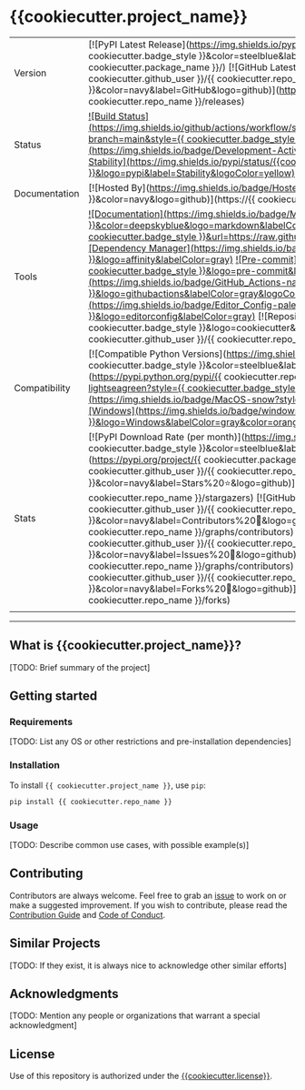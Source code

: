 # {{cookiecutter.project_name}}

| | |
| --- | --- |
| Version | [![PyPI Latest Release](https://img.shields.io/pypi/v/{{ cookiecutter.package_name }}.svg?style={{ cookiecutter.badge_style }}&color=steelblue&label=PyPI&logo=PyPI&logoColor=yellow)](https://pypi.org/project/{{ cookiecutter.package_name }}/) [![GitHub Latest Release](https://img.shields.io/github/v/tag/{{ cookiecutter.github_user }}/{{ cookiecutter.repo_name }}?style={{ cookiecutter.badge_style }}&color=navy&label=GitHub&logo=github)](https://github.com/{{ cookiecutter.github_user }}/{{ cookiecutter.repo_name }}/releases)
| Status | [![Build Status](https://img.shields.io/github/actions/workflow/status/{{cookiecutter.github_user}}/{{cookiecutter.repo_name}}/ci.yml?branch=main&style={{ cookiecutter.badge_style }}&color=cadetblue&label=Tests&logo=pytest)](https://github.com/{{cookiecutter.github_user}}/{{cookiecutter.repo_name}}/actions/workflows/ci.yml?query=branch%3Amain) [![Development Status](https://img.shields.io/badge/Development-Active-seagreen?style={{ cookiecutter.badge_style }}&logo=git)](https://www.repostatus.org/#active) [![Project Stability](https://img.shields.io/pypi/status/{{cookiecutter.package_name}}?style={{ cookiecutter.badge_style }}&logo=pypi&label=Stability&logoColor=yellow)](https://pypi.org/project/{{cookiecutter.repo_name}}/)
| Documentation | [![Hosted By](https://img.shields.io/badge/Hosted_by-Github_Pages-blue?style={{ cookiecutter.badge_style }}&color=navy&logo=github)](https://{{ cookiecutter.github_user }}.github.io/{{ cookiecutter.repo_name }})
| Tools | [![Documentation](https://img.shields.io/badge/MkDocs-magenta?style={{ cookiecutter.badge_style }}&color=deepskyblue&logo=markdown&labelColor=gray)](https://squidfunk.github.io/mkdocs-material/) [![Linter](https://img.shields.io/endpoint?style={{ cookiecutter.badge_style }}&url=https://raw.githubusercontent.com/charliermarsh/Ruff/main/assets/badge/v2.json)](https://github.com/astral-sh/Ruff) [![Dependency Manager](https://img.shields.io/badge/PDM-mediumpurple?style={{ cookiecutter.badge_style }}&logo=affinity&labelColor=gray)](https://PDM.fming.dev) [![Pre-commit](https://img.shields.io/badge/pre--commit-darkolivegreen?style={{ cookiecutter.badge_style }}&logo=pre-commit&logoColor=white&labelColor=gray)](https://github.com/TezRomacH/python-package-template/blob/master/.pre-commit-config.yaml) [![CI](https://img.shields.io/badge/GitHub_Actions-navy?style={{ cookiecutter.badge_style }}&logo=githubactions&labelColor=gray&logoColor=white)](https://github.com/features/actions) [![Editor Settings](https://img.shields.io/badge/Editor_Config-paleturquoise?style={{ cookiecutter.badge_style }}&logo=editorconfig&labelColor=gray)](https://editorconfig.org/) [![Repository Template](https://img.shields.io/badge/ursula-bisque?style={{ cookiecutter.badge_style }}&logo=cookiecutter&labelColor=gray)](https://www.github.com/{{ cookiecutter.github_user }}/{{ cookiecutter.repo_name }}) [![Dependency Maintainer](https://img.shields.io/badge/dependabot-navy?style=for-the-badge&logo=dependabot&logoColor=white&labelColor=gray)](https://github.com/dependabot)
| Compatibility | [![Compatible Python Versions](https://img.shields.io/pypi/pyversions/{{ cookiecutter.package_name }}?style={{ cookiecutter.badge_style }}&color=steelblue&label=Python&logo=python&logoColor=yellow)](https://pypi.python.org/pypi/{{ cookiecutter.repo_name }}/) [![Linux](https://img.shields.io/badge/Linux-lightseagreen?style={{ cookiecutter.badge_style }}&logo=linux&labelColor=gray&logoColor=white)](https://www.linux.org/) [![MacOS](https://img.shields.io/badge/MacOS-snow?style={{ cookiecutter.badge_style }}&logo=apple&labelColor=gray)](https://www.apple.com/macos/) [![Windows](https://img.shields.io/badge/windows-blue?style={{ cookiecutter.badge_style }}&logo=Windows&labelColor=gray&color=orangered)](https://www.microsoft.com/en-us/windows?r=1)
| Stats | [![PyPI Download Rate (per month)](https://img.shields.io/pypi/dm/{{ cookiecutter.package_name }}?style={{ cookiecutter.badge_style }}&color=steelblue&label=Downloads%20💾&logo=pypi&logoColor=yellow)](https://pypi.org/project/{{ cookiecutter.package_name }}) [![GitHub Stars](https://img.shields.io/github/stars/{{ cookiecutter.github_user }}/{{ cookiecutter.repo_name }}?style={{ cookiecutter.badge_style }}&color=navy&label=Stars%20⭐&logo=github)](https://github.com/{{ cookiecutter.github_user }}/{{ cookiecutter.repo_name }}/stargazers) [![GitHub Contributors](https://img.shields.io/github/contributors/{{ cookiecutter.github_user }}/{{ cookiecutter.repo_name }}?style={{ cookiecutter.badge_style }}&color=navy&label=Contributors%20🙋&logo=github)](https://github.com/{{ cookiecutter.github_user }}/{{ cookiecutter.repo_name }}/graphs/contributors) [![GitHub Issues](https://img.shields.io/github/issues/{{ cookiecutter.github_user }}/{{ cookiecutter.repo_name }}?style={{ cookiecutter.badge_style }}&color=navy&label=Issues%20📘&logo=github)](https://github.com/{{ cookiecutter.github_user }}/{{ cookiecutter.repo_name }}/graphs/contributors) [![GitHub Forks](https://img.shields.io/github/forks/{{ cookiecutter.github_user }}/{{ cookiecutter.repo_name }}?style={{ cookiecutter.badge_style }}&color=navy&label=Forks%20🍴&logo=github)](https://github.com/{{ cookiecutter.github_user }}/{{ cookiecutter.repo_name }}/forks)
| | |

-----

## What is {{cookiecutter.project_name}}?

[TODO: Brief summary of the project]

## Getting started

### Requirements

[TODO: List any OS or other restrictions and pre-installation dependencies]

### Installation

To install `{{ cookiecutter.project_name }}`, use `pip`:

```sh
pip install {{ cookiecutter.repo_name }}
```

### Usage

[TODO: Describe common use cases, with possible example(s)]

## Contributing

Contributors are always welcome. Feel free to grab an [issue](https://www.github.com/{{cookiecutter.github_user}}/{{cookiecutter.repo_name}}/issues) to work on or make a suggested improvement. If you wish to contribute, please read the [Contribution Guide](https://www.github.com/{{cookiecutter.github_user}}/{{cookiecutter.repo_name}}/contributing.md) and [Code of Conduct](https://www.github.com/{{cookiecutter.github_user}}/{{cookiecutter.repo_name}}/code_of_conduct.md).

## Similar Projects

[TODO: If they exist, it is always nice to acknowledge other similar efforts]

## Acknowledgments

[TODO: Mention any people or organizations that warrant a special acknowledgment]

## License

Use of this repository is authorized under the [{{cookiecutter.license}}](https://www.github.com/{{cookiecutter.github_user}}/{{cookiecutter.repo_name}}/blog/main/LICENSE).
